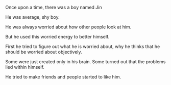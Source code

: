 Once upon a time, there was a boy named Jin

He was average, shy boy.

He was always worried about how other people look at him.

But he used this worried energy to better himself.

First he tried to figure out what he is worried about, why he thinks that he should be worried about objectively.

Some were just created only in his brain. Some turned out that the problems lied within himself.

He tried to make friends and people started to like him.